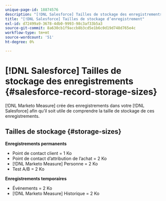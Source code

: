 ```yaml
---
unique-page-id: 18874576
description: "[!DNL Salesforce] Tailles de stockage des enregistrements - [!DNL Marketo Measure] - Documentation du produit"
title: "[!DNL Salesforce] Tailles de stockage d’enregistrement"
exl-id: d72499a9-3678-4db0-9993-98c3af33b5a3
source-git-commit: 8a630cb1f9accb8b3cd5e1b6c0d19d748d765e4c
workflow-type: tm+mt
source-wordcount: '51'
ht-degree: 0%

---
```


# [!DNL Salesforce] Tailles de stockage des enregistrements {#salesforce-record-storage-sizes}

[!DNL Marketo Measure] crée des enregistrements dans votre [!DNL Salesforce] afin qu’il soit utile de comprendre la taille de stockage de ces enregistrements.

## Tailles de stockage {#storage-sizes}

**Enregistrements permanents**

* Point de contact client = 1 Ko
* Point de contact d’attribution de l’achat = 2 Ko
* [!DNL Marketo Measure] Personne = 2 Ko
* Test A/B = 2 Ko

**Enregistrements temporaires**

* Événements = 2 Ko
* [!DNL Marketo Measure] Historique = 2 Ko

